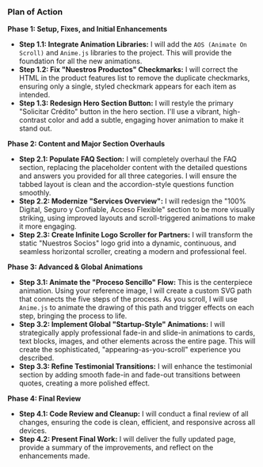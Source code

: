 ### **Plan of Action**

**Phase 1: Setup, Fixes, and Initial Enhancements**
*   **Step 1.1: Integrate Animation Libraries:** I will add the `AOS (Animate On Scroll)` and `Anime.js` libraries to the project. This will provide the foundation for all the new animations.
*   **Step 1.2: Fix "Nuestros Productos" Checkmarks:** I will correct the HTML in the product features list to remove the duplicate checkmarks, ensuring only a single, styled checkmark appears for each item as intended.
*   **Step 1.3: Redesign Hero Section Button:** I will restyle the primary "Solicitar Crédito" button in the hero section. I'll use a vibrant, high-contrast color and add a subtle, engaging hover animation to make it stand out.

**Phase 2: Content and Major Section Overhauls**
*   **Step 2.1: Populate FAQ Section:** I will completely overhaul the FAQ section, replacing the placeholder content with the detailed questions and answers you provided for all three categories. I will ensure the tabbed layout is clean and the accordion-style questions function smoothly.
*   **Step 2.2: Modernize "Services Overview":** I will redesign the "100% Digital, Seguro y Confiable, Acceso Flexible" section to be more visually striking, using improved layouts and scroll-triggered animations to make it more engaging.
*   **Step 2.3: Create Infinite Logo Scroller for Partners:** I will transform the static "Nuestros Socios" logo grid into a dynamic, continuous, and seamless horizontal scroller, creating a modern and professional feel.

**Phase 3: Advanced & Global Animations**
*   **Step 3.1: Animate the "Proceso Sencillo" Flow:** This is the centerpiece animation. Using your reference image, I will create a custom SVG path that connects the five steps of the process. As you scroll, I will use `Anime.js` to animate the drawing of this path and trigger effects on each step, bringing the process to life.
*   **Step 3.2: Implement Global "Startup-Style" Animations:** I will strategically apply professional fade-in and slide-in animations to cards, text blocks, images, and other elements across the entire page. This will create the sophisticated, "appearing-as-you-scroll" experience you described.
*   **Step 3.3: Refine Testimonial Transitions:** I will enhance the testimonial section by adding smooth fade-in and fade-out transitions between quotes, creating a more polished effect.

**Phase 4: Final Review**
*   **Step 4.1: Code Review and Cleanup:** I will conduct a final review of all changes, ensuring the code is clean, efficient, and responsive across all devices.
*   **Step 4.2: Present Final Work:** I will deliver the fully updated page, provide a summary of the improvements, and reflect on the enhancements made. 